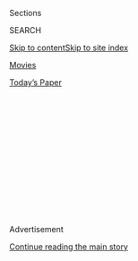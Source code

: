 <div id="app">

<div>

<div>

<div>

<div class="NYTAppHideMasthead css-1q2w90k e1suatyy0">

<div class="section css-ui9rw0 e1suatyy2">

<div class="css-eph4ug er09x8g0">

<div class="css-6n7j50">

</div>

<span class="css-1dv1kvn">Sections</span>

<div class="css-10488qs">

<span class="css-1dv1kvn">SEARCH</span>

</div>

[Skip to content](#site-content)[Skip to site
index](#site-index)

</div>

<div id="masthead-section-label" class="css-1wr3we4 eaxe0e00">

[Movies](https://www.nytimes3xbfgragh.onion/section/movies)

</div>

<div class="css-10698na e1huz5gh0">

</div>

</div>

<div id="masthead-bar-one" class="section hasLinks css-15hmgas e1csuq9d3">

<div class="css-uqyvli e1csuq9d0">

</div>

<div class="css-1uqjmks e1csuq9d1">

</div>

<div class="css-9e9ivx">

[](https://myaccount.nytimes3xbfgragh.onion/auth/login?response_type=cookie&client_id=vi)

</div>

<div class="css-1bvtpon e1csuq9d2">

[Today’s
Paper](https://www.nytimes3xbfgragh.onion/section/todayspaper)

</div>

</div>

</div>

</div>

<div data-aria-hidden="false">

<div id="site-content" data-role="main">

<div>

<div class="css-1aor85t" style="opacity:0.000000001;z-index:-1;visibility:hidden">

<div class="css-1hqnpie">

<div class="css-epjblv">

<span class="css-17xtcya">[Movies](/section/movies)</span><span class="css-x15j1o">|</span><span class="css-fwqvlz">Shooting
Film and TV Sex Scenes: What Really Goes
On</span>

</div>

<div class="css-k008qs">

<div class="css-1iwv8en">

<span class="css-18z7m18"></span>

<div>

</div>

</div>

<span class="css-1n6z4y">https://nyti.ms/1BC3oXA</span>

<div class="css-1705lsu">

<div class="css-4xjgmj">

<div class="css-4skfbu" data-role="toolbar" data-aria-label="Social Media Share buttons, Save button, and Comments Panel with current comment count" data-testid="share-tools">

  - 
  - 
  - 
  - 
    
    <div class="css-6n7j50">
    
    </div>

  - 

</div>

</div>

</div>

</div>

</div>

</div>

<div class="css-13pd83m">

</div>

<div id="top-wrapper" class="css-1sy8kpn">

<div id="top-slug" class="css-l9onyx">

Advertisement

</div>

[Continue reading the main
story](#after-top)

<div class="ad top-wrapper" style="text-align:center;height:100%;display:block;min-height:250px">

<div id="top" class="place-ad" data-position="top" data-size-key="top">

</div>

</div>

<div id="after-top">

</div>

</div>

<div id="sponsor-wrapper" class="css-1hyfx7x">

<div id="sponsor-slug" class="css-19vbshk">

Supported by

</div>

[Continue reading the main
story](#after-sponsor)

<div id="sponsor" class="ad sponsor-wrapper" style="text-align:center;height:100%;display:block">

</div>

<div id="after-sponsor">

</div>

</div>

<div class="css-1vkm6nb ehdk2mb0">

# Shooting Film and TV Sex Scenes: What Really Goes On

</div>

<div class="css-79elbk" data-testid="photoviewer-wrapper">

<div class="css-z3e15g" data-testid="photoviewer-wrapper-hidden">

</div>

<div class="css-1a48zt4 ehw59r15" data-testid="photoviewer-children">

![<span class="css-16f3y1r e13ogyst0" data-aria-hidden="true">An image
from the film “Trainwreck,” with Amy Schumer and Bill
Hader.</span><span class="css-cnj6d5 e1z0qqy90" itemprop="copyrightHolder"><span class="css-1ly73wi e1tej78p0">Credit...</span><span><span>Universal
Pictures</span></span></span>](https://static01.graylady3jvrrxbe.onion/images/2015/03/01/arts/01LOGISTICS2/01LOGISTICS2-articleLarge.jpg?quality=75&auto=webp&disable=upscale)

</div>

</div>

<div class="css-xt80pu e12qa4dv0">

<div class="css-18e8msd">

<div class="css-vp77d3 epjyd6m0">

<div class="css-1baulvz">

By [<span class="css-1baulvz last-byline" itemprop="name">Melena
Ryzik</span>](http://www.nytimes3xbfgragh.onion/by/melena-ryzik)

</div>

</div>

  - Feb. 26,
    2015

  - 
    
    <div class="css-4xjgmj">
    
    <div class="css-d8bdto" data-role="toolbar" data-aria-label="Social Media Share buttons, Save button, and Comments Panel with current comment count" data-testid="share-tools">
    
      - 
      - 
      - 
      - 
        
        <div class="css-6n7j50">
        
        </div>
    
      - 
    
    </div>
    
    </div>

</div>

</div>

<div class="section meteredContent css-1r7ky0e" name="articleBody" itemprop="articleBody">

<div class="css-1fanzo5 StoryBodyCompanionColumn">

<div class="css-53u6y8">

To hear most actors tell it, filming sex scenes is no turn-on. There are
big cameras, of course, and big crew members that come with them. It’s a
performance with a stranger-turned-scene-partner, for a director who’s
judging every caress and whimper. It’s the antithesis of hot, stars
assure us on late-night TV; it’s awkward and tense. Speak to the
filmmakers, though, and you get a different take.

“I personally am very excited when we shoot sex scenes,” said Sarah
Treem, a creator of the Showtime series “The Affair.” “Because I think
they can be transgressive; they can be very, very real.”

When they work, she added, “everybody actually enjoys them.”

Audiences certainly do, if the blockbuster success of “Fifty Shades of
Grey” is any measure. But they are delicate moments to capture. “We did
actually save the explicit sex to the final week” of shooting, said
Seamus McGarvey, the cinematographer of “Fifty Shades of Grey,” based on
E. L. James’s S-and-M-centered novel — though on-screen, some of the
whipping is created via digital imagery.

To simulate sex, actors employ tricks: pillows between them, prosthetics
and body stockings, and push-ups to get their muscles bulging. But the
movement is often improvised. “If it’s overly rehearsed or overly
thought through, it seems like a bad soft-core porn on Cinemax,” said
Judd Apatow, the auteur of raunchy rom-coms (and a producer of “Girls”).
In the forthcoming comedy “Trainwreck,” Mr. Apatow directed the writer
and comedian Amy Schumer in her first big-screen sex scenes; she pumped
herself up by listening to Beyoncé in her trailer.

</div>

</div>

<div class="css-1fanzo5 StoryBodyCompanionColumn">

<div class="css-53u6y8">

On “Fatal Attraction,” Michael Douglas and Glenn Close were loosened up
with Champagne and margaritas, said Adrian Lyne, the director of that
sexually charged classic as well as “Indecent Proposal” and
“Unfaithful.”

Naturally, not all steamy scenes are amorous. Some, like those in
Jean-Marc Vallée’s “Wild” and “Dallas Buyers Club,” are meant to be
uncomfortable, and those are among the most difficult to create.

In individual telephone conversations, these film professionals
discussed one of the weirder aspects of their jobs, the logistics of sex
on screen.

**Write, rehearse and choreograph? Or just let the camera roll?**

**Sarah Treem** There’s a difference between the way that sex scenes are
written and performed. We do have detailed stage directions. A lot
changes on the day you’re shooting sex scenes, because they are so
vulnerable for the actors. Some actors would say it’s them at the most
honest.

**Amy Schumer** I think I overwrote the sex scenes. It was probably half
a page of very specific stage directions before I even said one word in
the movie.

</div>

</div>

<div class="css-1fanzo5 StoryBodyCompanionColumn">

<div class="css-53u6y8">

**Judd Apatow** I took photos of every possible angle you could have sex
in, but then on the day, all of it goes out the window. There’s only so
many places you can put the camera for that activity.

**Seamus McGarvey** We did have rehearsals and to make the actors feel
comfortable initially, look at how we might photograph the sex. Also,
that suited the first few sex scenes, to have a slight awkwardness to
them; the camera would be more at a distance. In the Red Room, when
things heat up a little bit, that was less choreographed. Sometimes we
would use a remotely operated camerahead so the actors wouldn’t have an
operator leaning in.

**Adrian Lyne** You try and create a situation where there are
possibilities. I’ve always thought that sort of grabbed sex is more fun
than that statuesque sort of bedroom stuff. So in “Fatal Attraction,”
the scene where they \[have sex\] over the sink, I knew it had humorous
possibilities because there was plates and cups in the sink. If you
don’t get some humor in, the audience will laugh at you, because
they’re nervous watching it.

**Jean-Marc Vallée** There was no specific choreography, but there’s a
way of setting a tone. Restricted crew, it’s just available light where
we can move 360 degrees with the camera — this is the intention, and
let’s see where it goes from there. \[In “Wild”\] it wasn’t
specifically planned for this guy to take Reese \[Witherspoon\], to turn
her on her back, and take her from behind, but it just happened as we
were shooting. And \[in “Dallas Buyers Club”\] with Matthew
\[McConaughey\], at one point he had a threesome, with two girls in this
trailer home with his friend watching him, and he was on fire.

**Do you ask for nudity, and then worry about covering it up
afterward?**

**Lyne** That’s the best way to do it. \[In “Fatal Attraction”\] I
always remember when Michael Douglas is trying to carry her over her to
the bed, and he couldn’t get out of his pants, and he’s having hysterics
laughing. And he was naked — well, he had his shirt on. We noticed in
the cutting room literally one frame where his testicles were visible.
You couldn’t cut it out — it’s very, very brief. \[Laughs\] I hope
Michael will forgive me for saying
this.

<div class="css-79elbk" data-testid="photoviewer-wrapper">

<div class="css-z3e15g" data-testid="photoviewer-wrapper-hidden">

</div>

<div class="css-1a48zt4 ehw59r15" data-testid="photoviewer-children">

<div class="css-zgakxe erfvjey0">

<span class="css-1ly73wi e1tej78p0">Image</span>

<div class="css-zjzyr8">

<div data-testid="lazyimage-container" style="height:630.2666666666667px">

</div>

</div>

</div>

<span class="css-16f3y1r e13ogyst0" data-aria-hidden="true">Ruth Wilson
and Dominic West in “The
Affair.”</span><span class="css-cnj6d5 e1z0qqy90" itemprop="copyrightHolder"><span class="css-1ly73wi e1tej78p0">Credit...</span><span>Mark
Schafer/Showtime</span></span>

</div>

</div>

**Treem** We have actors on our show who have varying relationships to
nudity; people have things they will and will not show, and we have to
respect that. We had to create sex scenes that looked like we weren’t
trying to cover body parts when we were. And — this was a discovery for
us — sometimes the sexiest sex scenes, we shot very tight, only the
actors’ faces.

</div>

</div>

<div class="css-1fanzo5 StoryBodyCompanionColumn">

<div class="css-53u6y8">

**McGarvey** We were protecting the actors. Jamie \[Dornan\] had a cover
over his penis. Dakota \[Johnson\] had kind of a patch that went over
her pubic area, and right round her whole body. We were in the curious
situation, in postproduction, of adding \[pubic hair\]. I wouldn’t say
it was one of the highlights of my career, but it certainly was one of
the most surreal scenarios. We did have a butt double for Dakota. I had
the pleasure of casting a nontattooed bottom — Surreal Scenario No. 2.

**Schumer** I am sort of a boundaryless person, which is something I’m
working on. In our house, nudity wasn’t a big deal, so that was never an
issue for me. It was about the crew. The sex scenes that are funny, I
don’t care, but the ones that are actually sexual, it’s like these
people are seeing me be really vulnerable. Frank, who’s holding the
boom, is seeing, “Oh, this is what Amy is like when she really means
business.” In between every single take, I think I screamed, “It’s so
embarrassing\!”

**Sex scenes mean a small crew. But how close are the cameras and how
many takes?**

**McGarvey** For the sex, we would always shoot with two cameras, so
they wouldn’t have to do numerous takes. I have done sex scenes before
that have more abandon, for instance, in “We Need to Talk About Kevin.”
When I did that scene with Tilda Swinton and John C. Reilly, with a 5D
\[camera\], I was literally under the covers.

**Lyne** \[In “Indecent Proposal”\] the scene with Woody Harrelson and
Demi Moore, I remember shooting it on the zoom so you can just push in
and grab bits and pieces without stopping, and then get it wider. It’s a
mistake to stop them. Usually they’re quite quick, love scenes like
that, because there’s a limit to their endurance. Just in terms of
kissing somebody, you can’t kiss forever.

**Do the performers have to be turned on?**

**Vallée** I’ve never seen an actor with an erection, in all of the
films and the sex scenes that I’ve done, but it doesn’t mean that I
haven’t seen a guy being excited. It’s so technical, but we’re humans,
and they’re naked, and they touch each other.

</div>

</div>

<div class="css-1fanzo5 StoryBodyCompanionColumn">

<div class="css-53u6y8">

**Lyne** The scene wouldn’t be working if they weren’t. Obviously,
you’re not literally doing penetration but they’re both aroused; they
would have to be; otherwise the scene would be hopeless.

**Do actors express worry about their bodies?**

**Lyne** Yes, I did have \[an actor concerned about his manhood\] —
without the slightest reason to be worried — but it did show the amount
of paranoia in their minds. I say, “You’re fine, you’re great\!”

**Vallée** It happened in my first feature film. The lead actress had to
perform a sex scene, and I think she was 35 at the time. She wanted to
really talk about the angles and not show her from behind, and O.K. from
the side, but not her breasts when she laid down. I can understand.

**Schumer** I definitely was saying to my sister \[a producer on the
film\], do I look O.K.? They want us to look good, so they’re not going
to be like, “Oh, cool, look what a realistic cellulite shot.” Beforehand
I tried to look good; once they’re rolling, it’s the last thing on my
mind. \[But\] I definitely skipped Taco Tuesday that day.

**Quiet on the set\! Or not?**

**Vallée** With actors, while they’re doing it, I tell myself, “Shut up;
don’t talk,” even though I want to.

**Lyne** What I have a horror of is these poor souls in total silence
and not knowing whether they look good. So I’m always vocal, almost like
I’m doing it with them. I’m going: “That was good. Do it again.”
Afterward they have to cut my voice out.

</div>

</div>

<div class="css-1fanzo5 StoryBodyCompanionColumn">

<div class="css-53u6y8">

**McGarvey** \[The director\] Joe Wright is a great proponent of music
to help actors get into the mood. It helped the actors’ movement and the
camera’s kind of coalesce, because it is like a dance. On “Atonement,”
there’s a scene in the library between James McAvoy’s character and
Keira Knightley’s, and we [shot
that](https://www.youtube.com/watch?v=C1x5Q-9oN4I "video") to “Come to
Me” by Mark Lanegan and PJ Harvey, a very languid, sexy tune, because
the camera was hand-held.

**Is it ever awkward for you?**

**Treem** One of the sex scenes in Episode 4 — the character of Alison
doesn’t really \[have an orgasm\]. She’s in grief, she’s lost a child,
she’s sexual but she cannot enjoy it, and finally she does. Getting to
that place was a bit of a challenge. I was acting out the sex scenes for
\[the episode director\] Jeff Reiner. I’m acting out an orgasm with the
whole crew behind me, and finally he was like, “Oh, I get it.”

**Vallée** I do get excited, but not sexually. I’m excited as a
filmmaker.

**Apatow** I’m very shy. We did “The 40-Year-Old Virgin”; there was a
speed-dating scene. The joke was a woman’s breast pops out, and I
might’ve done half a take of it before I said we had what we need.

**Schumer** \[The scenes\] totally serve the story; they belong there.
As to whether I would rather just be sitting in a dialogue with someone
in a diner versus having them thrusting in my thigh — yeah, I’ll take
the diner and get a piece of coconut cream pie. \[But\] I’m glad we did
it.

</div>

</div>

</div>

<div>

</div>

<div>

</div>

<div>

</div>

<div>

<div id="bottom-wrapper" class="css-1ede5it">

<div id="bottom-slug" class="css-l9onyx">

Advertisement

</div>

[Continue reading the main
story](#after-bottom)

<div id="bottom" class="ad bottom-wrapper" style="text-align:center;height:100%;display:block;min-height:90px">

</div>

<div id="after-bottom">

</div>

</div>

</div>

</div>

</div>

## Site Index

<div>

</div>

## Site Information Navigation

  - [© <span>2020</span> <span>The New York Times
    Company</span>](https://help.nytimes3xbfgragh.onion/hc/en-us/articles/115014792127-Copyright-notice)

<!-- end list -->

  - [NYTCo](https://www.nytco.com/)
  - [Contact
    Us](https://help.nytimes3xbfgragh.onion/hc/en-us/articles/115015385887-Contact-Us)
  - [Work with us](https://www.nytco.com/careers/)
  - [Advertise](https://nytmediakit.com/)
  - [T Brand Studio](http://www.tbrandstudio.com/)
  - [Your Ad
    Choices](https://www.nytimes3xbfgragh.onion/privacy/cookie-policy#how-do-i-manage-trackers)
  - [Privacy](https://www.nytimes3xbfgragh.onion/privacy)
  - [Terms of
    Service](https://help.nytimes3xbfgragh.onion/hc/en-us/articles/115014893428-Terms-of-service)
  - [Terms of
    Sale](https://help.nytimes3xbfgragh.onion/hc/en-us/articles/115014893968-Terms-of-sale)
  - [Site
    Map](https://spiderbites.nytimes3xbfgragh.onion)
  - [Help](https://help.nytimes3xbfgragh.onion/hc/en-us)
  - [Subscriptions](https://www.nytimes3xbfgragh.onion/subscription?campaignId=37WXW)

</div>

</div>

</div>

</div>
